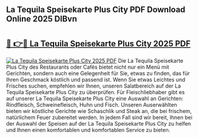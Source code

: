 ## La Tequila Speisekarte Plus City PDF Download Online 2025 DlBvn

# <h2><a href="http://gc69lsy.nevu.top/?p=La+Tequila+Speisekarte+Plus+City">🔗 👉🔴 La Tequila Speisekarte Plus City 2025 PDF</a></h2>

[![La Tequila Speisekarte Plus City 2025 PDF](https://i.imgur.com/dBaPXMq.png)](http://gc69lsy.nevu.top/?p=La+Tequila+Speisekarte+Plus+City)
Die La Tequila Speisekarte Plus City des Restaurants oder Cafés bietet nicht nur ein Menü mit Gerichten, sondern auch eine Gelegenheit für Sie, etwas zu finden, das für Ihren Geschmack köstlich und passend ist. Wenn Sie etwas Leichtes und Frisches suchen, empfehlen wir Ihnen, unseren Salatbereich auf der La Tequila Speisekarte Plus City zu überprüfen. Für Fleischliebhaber gibt es auf unserer La Tequila Speisekarte Plus City eine Auswahl an Gerichten: Rindfleisch, Schweinefleisch, Huhn und Fisch. Unseren Auserwählten bieten wir köstliche Gerichte wie Schaschlik und Steak an, die bei frischem, natürlichem Feuer zubereitet werden. In jedem Fall sind wir bereit, Ihnen bei der Auswahl der Speisen auf der La Tequila Speisekarte Plus City zu helfen und Ihnen einen komfortablen und komfortablen Service zu bieten.
